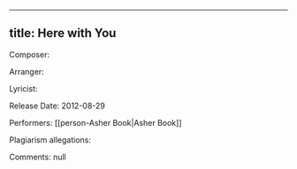 
---
title: Here with You
---
Composer: 

Arranger: 

Lyricist: 

Release Date: 2012-08-29

Performers: [[person-Asher Book|Asher Book]]

Plagiarism allegations:


Comments:
null
